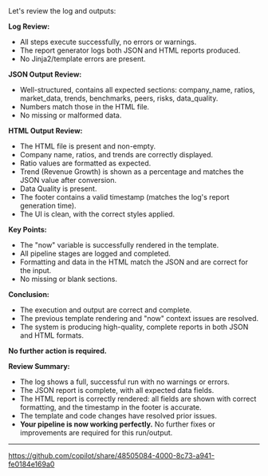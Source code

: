 <think>
Let's review the log and outputs:

**Log Review:**
- All steps execute successfully, no errors or warnings.
- The report generator logs both JSON and HTML reports produced.
- No Jinja2/template errors are present.

**JSON Output Review:**
- Well-structured, contains all expected sections: company_name, ratios, market_data, trends, benchmarks, peers, risks, data_quality.
- Numbers match those in the HTML file.
- No missing or malformed data.

**HTML Output Review:**
- The HTML file is present and non-empty.
- Company name, ratios, and trends are correctly displayed.
- Ratio values are formatted as expected.
- Trend (Revenue Growth) is shown as a percentage and matches the JSON value after conversion.
- Data Quality is present.
- The footer contains a valid timestamp (matches the log's report generation time).
- The UI is clean, with the correct styles applied.

**Key Points:**
- The "now" variable is successfully rendered in the template.
- All pipeline stages are logged and completed.
- Formatting and data in the HTML match the JSON and are correct for the input.
- No missing or blank sections.

**Conclusion:**
- The execution and output are correct and complete.
- The previous template rendering and "now" context issues are resolved.
- The system is producing high-quality, complete reports in both JSON and HTML formats.

**No further action is required.**
</think>

**Review Summary:**  
- The log shows a full, successful run with no warnings or errors.
- The JSON report is complete, with all expected data fields.
- The HTML report is correctly rendered: all fields are shown with correct formatting, and the timestamp in the footer is accurate.
- The template and code changes have resolved prior issues.
- **Your pipeline is now working perfectly.** No further fixes or improvements are required for this run/output.

---
https://github.com/copilot/share/48505084-4000-8c73-a941-fe0184e169a0

